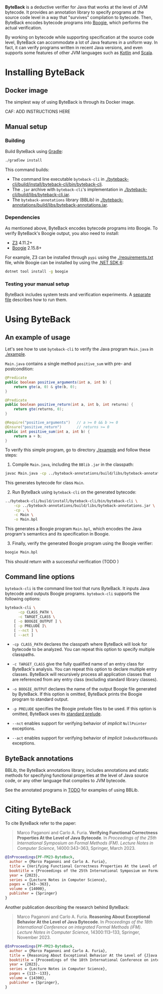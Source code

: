 **ByteBack** is a deductive verifier for Java that works at the level
of JVM bytecode.  It provides an annotation library to specify
programs at the source code level in a way that "survives" compilation
to bytecode.  Then, ByteBack encodes bytecode programs into
[Boogie](https://github.com/boogie-org/boogie), which performs the
actual verification.

By working on bytecode while supporting specification at the source
code level, ByteBack can accommodate a lot of Java features in a
uniform way.  In fact, it can verify programs written in recent Java
versions, and even supports some features of other JVM languages such
as [Kotlin](https://kotlinlang.org/) and
[Scala](https://www.scala-lang.org/).


# Installing ByteBack

## Docker image

The simplest way of using ByteBack is through its Docker image.

CAF: ADD INSTRUCTIONS HERE

## Manual setup

### Building

Build ByteBack using [Gradle](https://gradle.org/):

``` bash
./gradlew install
```

This command builds:

- The command line executable `byteback-cli` in 
  [./byteback-cli/build/install/byteback-cli/bin/byteback-cli](./byteback-cli/build/install/byteback-cli/bin/byteback-cli).
- The `.jar` archive with `byteback-cli`'s implementation in
  [./byteback-cli/build/libs/byteback-cli.jar](./byteback-cli/build/libs/byteback-cli.jar).
- The `byteback-annotations` library (BBLib) in
  [./byteback-annotations/build/libs/byteback-annotations.jar](./byteback-annotations/build/libs/byteback-annotations.jar).

### Dependencies <span id="subsec:dependencies"></span>

As mentioned above, ByteBack encodes bytecode programs into Boogie.
To verify ByteBack's Boogie output, you also need to install:

-   [Z3](https://github.com/Z3Prover/z3) 4.11.2+
-   [Boogie](https://github.com/boogie-org/boogie) 2.15.8+

For example, Z3 can be installed through `pypi` using the
[./requirements.txt](./requirements.txt) file, while Boogie can be
installed by using the [.NET SDK
6](https://dotnet.microsoft.com/en-us/download/dotnet/6.0):

``` bash
dotnet tool install -g boogie
```

### Testing your manual setup

ByteBack includes system tests and verification experiments.
A [separate file](./EXPERIMENTS.md) describes how to run them.


# Using ByteBack

## An example of usage

Let's see how to use `byteback-cli` to verify the Java program
`Main.java` in [./example](./example).

`Main.java` contains a single method `positive_sum` with pre- and
postcondition:

``` java
@Predicate
public boolean positive_arguments(int a, int b) {
    return gte(a, 0) & gte(b, 0);
}

@Predicate
public boolean positive_return(int a, int b, int returns) {
    return gte(returns, 0);
}

@Require("positive_arguments")   // a >= 0 && b >= 0
@Ensure("positive_return")       // returns >= 0
public int positive_sum(int a, int b) {
    return a + b;
}
```

To verify this simple program, go to directory [./example](./example)
and follow these steps:

1. Compile `Main.java`, including the `BBlib` `.jar` in the classpath:

``` bash
javac Main.java -cp ../byteback-annotations/build/libs/byteback-annotations.jar
```

  This generates bytecode for class `Main`.

2. Run ByteBack using `byteback-cli` on the generated bytecode:

``` bash
../byteback-cli/build/install/byteback-cli/bin/byteback-cli \
	-cp ../byteback-annotations/build/libs/byteback-annotations.jar \
	-cp . \
	-c Main \
	-o Main.bpl
```

  This generates a Boogie program `Main.bpl`, which encodes the Java
  program's semantics and its specification in Boogie. 
  
3. Finally, verify the generated Boogie program using the Boogie verifier:
  
``` bash
boogie Main.bpl
```

  This should return with a successful verification (TODO )

## Command line options

`byteback-cli` is the command line tool that runs ByteBack. It inputs
Java bytecode and outputs Boogie programs. `byteback-cli` supports the
following options:

``` bash
byteback-cli \
	  -cp CLASS_PATH \
	  -c TARGET_CLASS \
	[ -o BOOGIE_OUTPUT ] \
	[ -p PRELUDE ]\
	[ --nct ] \
	[ --act ]
```

- `-cp CLASS_PATH` declares the classpath where ByteBack will look for
  bytecode to be analyzed. You can repeat this option to specify
  multiple classpaths.

- `-c TARGET_CLASS` give the fully qualified name of an entry class
  for ByteBack's analysis. You can repeat this option to declare
  multiple entry classes. ByteBack will recursively process all
  application classes that are referenced from any entry class
  (excluding standard library classes).

- `-o BOOGIE_OUTPUT` declares the name of the output Boogie file
  generated by ByteBack.  If this option is omitted, ByteBack prints
  the Boogie program to standard output.

- `-p PRELUDE` specifies the Boogie prelude files to be used. If this
  option is omitted, ByteBack uses its [standard
  prelude](./byteback-cli/src/main/resources/boogie/BytebackPrelude.bpl).

- `--nct` enables support for verifying behavior of *implicit*
  `NullPointer` exceptions.

- `--act` enables support for verifying behavior of *implicit*
  `IndexOutOfBounds` exceptions.

## ByteBack annotations

BBLib, the ByteBack annotations library, includes annotations and
static methods for specifying functional properties at the level of
Java source code, or any other language that compiles to JVM bytecode.

See the annotated programs in [TODO]() for examples of using BBLib.


# Citing ByteBack

To cite ByteBack refer to the paper:

> Marco Paganoni and Carlo A. Furia.
> **Verifying Functional Correctness Properties At the Level of Java Bytecode**.
> In *Proceedings of the 25th International Symposium on Formal Methods (FM)*.
> *Lecture Notes in Computer Science*, 14000:343–363, Springer, March 2023.

```bibtex
@InProceedings{PF-FM23-ByteBack,
  author = {Marco Paganoni and Carlo A. Furia},
  title = {Verifying Functional Correctness Properties At the Level of {J}ava Bytecode},
  booktitle = {Proceedings of the 25th International Symposium on Formal Methods (FM)},
  year = {2023},
  series = {Lecture Notes in Computer Science},
  pages = {343--363},
  volume = {14000},
  publisher = {Springer}
}
```

Another publication describing the research behind ByteBack:

> Marco Paganoni and Carlo A. Furia.
> **Reasoning About Exceptional Behavior At the Level of Java Bytecode**.
> In *Proceedings of the 18th International Conference on integrated Formal Methods (iFM)*.
> *Lecture Notes in Computer Science*, 14300:113–133, Springer, November 2023.

```bibtex
@InProceedings{PF-FM23-ByteBack,
  author = {Marco Paganoni and Carlo A. Furia},
  title = {Reasoning About Exceptional Behavior At the Level of {J}ava Bytecode},
  booktitle = {Proceedings of the 18th International Conference on integrated Formal Methods (iFM)},
  year = {2023},
  series = {Lecture Notes in Computer Science},
  pages = {113--133},
  volume = {14300},
  publisher = {Springer},
}
```
